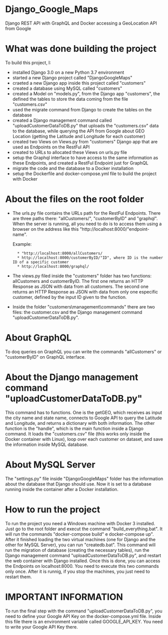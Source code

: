 # Django_Google_Maps
Django REST API with GraphQL and Docker accessing a GeoLocation API from Google

# What was done building the project

To build this project, I:

* installed Django 3.0 on a new Python 3.7 environment
* started a new Django project called "DjangoGoogleMaps"
* craeted a new Django app inside this project called "customers"
* created a database using MySQL called "customers"
* created a Model on "models.py", from the Django app "customers", the defined the tables to store the data coming from the file "customers.csv"
* used the migrate command from Django to create the tables on the database
* created a Django management command called "uploadCustomerDataToDB.py" that uploads the "customers.csv" data to the database, while querying the API from Google about GEO Location (getting the Latitude and Longitude for each customer)
* created two Views on Views.py from "customers" Django app that are used as Endpoints on the RestFul API
* created to URLs to allocated these Views on urls.py file
* setup the Graphql interface to have access to the same information as these Endpoints, and created a RestFul Endpoint just for GraphQL
* migrate the code and the database to a Docker installation
* setup the Dockerfile and docker-compose.yml file to build the project with Docker

# About the files on the root folder

* The urls.py file contains the URLs path for the RestFul Endpoints. There are three paths there: "allCustomers/", "customerByID" and "graphql". When the server is running, all you need to do is to access them using a browser on the address like this "http://localhost:8000/"endpoint-name".

    Example:

        * "http://localhost:8000/allCustomers/
        * http://localhost:8000/customerByID/"ID", where ID is the number ID of a specific customer
        * http://localhost:8000/graphql/

* The views.py filed inside the "customers" folder has two functions:  allCustomers and customerByID. The first one returns an HTTP Response as JSON with data from all customers. The second one returns an HTTP Response as JSON with data from only one especific customer, defined by the input ID given to the function.

* Inside the folder "customers\management\commands" there are two files: the customer.csv and the Django management command "uploadCustomerDataToDB.py".

# About GraphQL

To doq queries on GraphQL you can write the commands "allCustomers" or "customerByID" on GraphQL interface.

# About the Django management command "uploadCustomerDataToDB.py"

This command has to functions. One is the getGEO, which receives as input the city name and state name, connects to Google API to query the Latitude and Longitude, and returns a dictionary with both information.
The other function is the "handle", which is the main function inside a Django command. It loads the "customers.csv" file (this works only inside the Docker container with Linux), loop over each customer on dataset, and save the information inside MySQL database.

# About MySQL Server

The "settings.py" file inside "DjangoGoogleMaps" folder has the information about the database that Django should use. Now it is set to a database running inside the container after a Docker installation.

# How to run the project

To run the project you need a Windows machine with Docker 3 installed. Just go to the root folder and execut the command "build_everything.bat". It will run the commands "docker-compose build" e docker-compose up". After it finished loading the two virtual machines (one for Django and the other for MySQL Server), you can run "createdb.bat". This command will run the migration of database (creating the necessary tables), run the Django management command "uploadCustomerDataToDB.py", and restart the web container with Django installed. Once this is done, you can access the Endpoints on localhost:8000. You need to execute this two commands only once. After it is runnig, if you stop the machines, you just need to restart them.

# IMPORTANT INFORMATION

To run the final step with the command "uploadCustomerDataToDB.py", you need to define your Google API Key on the docker-compose.yml file. Inside this file there is an environment variable called GOOGLE_API_KEY. You need to write your Google API Key there.


